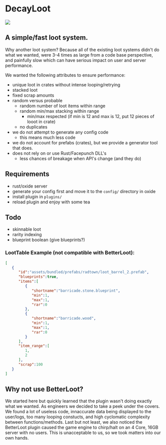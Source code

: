 # DecayLoot
![](https://avatars2.githubusercontent.com/u/52544889?s=400&u=b9887976a97a065b507224a1b51c70865a1e40ab&v=4)

## A simple/fast loot system.

Why another loot system? Because all of the existing loot systems didn't do what we wanted, were 3-4 times as large from a code base perspective, and painfully slow which can have serious impact on user and server performance. 

We wanted the following attributes to ensure performance:

- unique loot in crates without intense looping/retrying
- stacked loot
- fixed scrap amounts
- random versus probable
  - random number of loot items within range
  - random min/max stacking within range
    - min/max respected (if min is 12 and max is 12, put 12 pieces of looot in crate)
  - no duplicates
- we do not attempt to generate any config code
  - this means much less code
- we do not account for prefabs (crates), but we provide a generator tool that does.
- does not rely on or use Rust/Facepunch DLL's
  - less chances of breakage when API's change (and they do)

## Requirements

- rust/oxide server
- generate your config first and move it to the `config/` directory in oxide
- install plugin in `plugins/`
- reload plugin and enjoy with some tea

## Todo
- skinnable loot
- rarity indexing
- blueprint boolean (give blueprints?)

### LootTable Example (not compatible with BetterLoot):
```json
[
   {
      "id":"assets/bundled/prefabs/radtown/loot_barrel_2.prefab",
      "blueprints":true,
      "items":[
         {
            "shortname":"barricade.stone.blueprint",
            "min":1,
            "max":1,
            "rar":0
         },
         {
            "shortname":"barricade.wood",
            "min":1,
            "max":1,
            "rar":0
         }
      ],
      "item_range":[
         1,
         2
      ],
      "scrap":100
   }
]
```

## Why not use BetterLoot?

We started here but quickly learned that the plugin wasn't doing exactly what we wanted. As engineers we decided to take a peek under the covers. We found a lot of useless code, innaccurate data being displayed to the user/logs, too many looping constucts, and high cyclomatic complexity between functions/methods. Last but not least, we also noticed the BetterLoot plugin caused the game engine to chirp/halt on an 4 Core, 16GB server with no users. This is unacceptable to us, so we took matters into our own hands. 
